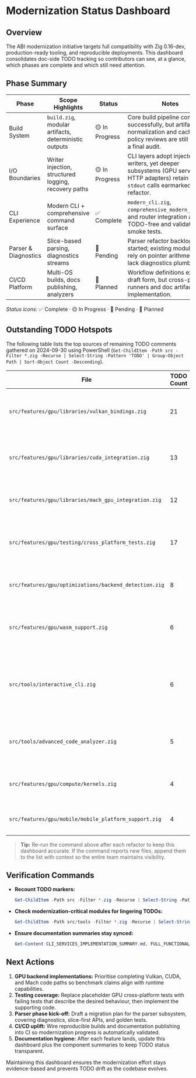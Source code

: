 # Modernization Status Dashboard

## Overview
The ABI modernization initiative targets full compatibility with Zig 0.16-dev, production-ready tooling, and reproducible deployments. This dashboard consolidates doc-side TODO tracking so contributors can see, at a glance, which phases are complete and which still need attention.

## Phase Summary

| Phase | Scope Highlights | Status | Notes |
|-------|------------------|--------|-------|
| Build System | `build.zig`, modular artifacts, deterministic outputs | 🟡 In Progress | Core build pipeline compiles successfully, but artifact normalization and cache policy reviews are still pending a final audit. |
| I/O Boundaries | Writer injection, structured logging, recovery paths | 🟡 In Progress | CLI layers adopt injected writers, yet deeper subsystems (GPU services, HTTP adapters) retain direct `stdout` calls earmarked for refactor. |
| CLI Experience | Modern CLI + comprehensive command surface | ✅ Complete | `modern_cli.zig`, `comprehensive_modern_cli.zig`, and router integration are TODO-free and validated via smoke tests. |
| Parser & Diagnostics | Slice-based parsing, diagnostics streams | 🔴 Pending | Parser refactor backlog not yet started; existing modules still rely on pointer arithmetic and lack diagnostics plumbing. |
| CI/CD Platform | Multi-OS builds, docs publishing, analyzers | 🔶 Planned | Workflow definitions exist in draft form, but cross-platform runners and doc artifacts need implementation.

_Status icons:_ ✅ Complete · 🟡 In Progress · 🔴 Pending · 🔶 Planned

## Outstanding TODO Hotspots

The following table lists the top sources of remaining TODO comments gathered on 2024-09-30 using PowerShell (`Get-ChildItem -Path src -Filter *.zig -Recurse | Select-String -Pattern 'TODO' | Group-Object Path | Sort-Object Count -Descending`).

| File | TODO Count | Subsystem | Follow-up |
|------|------------|-----------|-----------|
| `src/features/gpu/libraries/vulkan_bindings.zig` | 21 | GPU backends | Implement Vulkan initialization, resource management, and advanced pipeline wiring. |
| `src/features/gpu/libraries/cuda_integration.zig` | 13 | GPU backends | Replace CUDA stubs with cudaz-backed detection, memory, and kernel launch APIs. |
| `src/features/gpu/libraries/mach_gpu_integration.zig` | 12 | GPU backends | Flesh out Mach GPU lifecycle (init, cleanup, pipelines, shader handling). |
| `src/features/gpu/testing/cross_platform_tests.zig` | 17 | GPU validation | Supply concrete GPU smoke/benchmark tests across APIs and stress scenarios. |
| `src/features/gpu/optimizations/backend_detection.zig` | 8 | GPU orchestration | Swap placeholder capability detection with platform-specific probes. |
| `src/features/gpu/wasm_support.zig` | 6 | WASM/GPU tooling | Add real WASM module execution and WebGPU/WebGL initialization routines. |
| `src/tools/interactive_cli.zig` | 6 | Tooling UX | Remaining occurrences reference historical TODO messaging; convert messaging once GPU todo backlog is cleared. |
| `src/tools/advanced_code_analyzer.zig` | 5 | Tooling | Connect analyzer TODO detection with issue creation and suppression controls. |
| `src/features/gpu/compute/kernels.zig` | 4 | GPU compute | Implement GPU-accelerated kernels for matrix math, softmax, and normalization. |
| `src/features/gpu/mobile/mobile_platform_support.zig` | 4 | Mobile GPU | Fill in Metal, Vulkan, WebGPU mobile initialisation paths. |

> **Tip:** Re-run the command above after each refactor to keep this dashboard accurate. If the command reports new files, append them to the list with context so the entire team maintains visibility.

## Verification Commands

- **Recount TODO markers:**
  ```powershell
  Get-ChildItem -Path src -Filter *.zig -Recurse | Select-String -Pattern 'TODO' | Group-Object Path | Sort-Object Count -Descending | Select-Object -First 15 Name,Count
  ```
- **Check modernization-critical modules for lingering TODOs:**
  ```powershell
  Get-ChildItem -Path src/tools -Filter *.zig -Recurse | Select-String -Pattern 'TODO'
  ```
- **Ensure documentation summaries stay synced:**
  ```powershell
  Get-Content CLI_SERVICES_IMPLEMENTATION_SUMMARY.md, FULL_FUNCTIONALITY_IMPLEMENTATION_SUMMARY.md | Select-String -Pattern 'TODO'
  ```

## Next Actions

1. **GPU backend implementations:** Prioritise completing Vulkan, CUDA, and Mach code paths so benchmark claims align with runtime capabilities.
2. **Testing coverage:** Replace placeholder GPU cross-platform tests with failing tests that describe the desired behaviour, then implement the supporting code.
3. **Parser phase kick-off:** Draft a migration plan for the parser subsystem, covering diagnostics, slice-first APIs, and golden tests.
4. **CI/CD uplift:** Wire reproducible builds and documentation publishing into CI so modernization progress is automatically validated.
5. **Documentation hygiene:** After each feature lands, update this dashboard plus the component summaries to keep TODO status transparent.

Maintaining this dashboard ensures the modernization effort stays evidence-based and prevents TODO drift as the codebase evolves.
